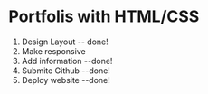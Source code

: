 # Portfolis with HTML/CSS
1. Design Layout -- done!
2. Make responsive
3. Add information --done!
4. Submite Github --done!
5. Deploy website --done!
